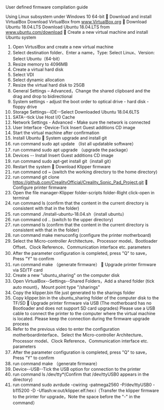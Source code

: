 User defined firmware compilation guide

Using Linux subsystem under Windows 10 64-bit
	Download and install VirtualBox
Download VirtualBox from www.VirtualBox.org
	Download Ubuntu 18.04.LTS
Download Ubuntu 18.04.LTS from www.ubuntu.com/download
	Create a new virtual machine and install Ubuntu system
1.	Open VirtuslBox and create a new virtual machine
2.	Select destination folder、Enter a name，Type: Select Linux、Version: Select Ubuntu（64-bit）
3.	Resize memory to 4096MB
4.	Create a virtual hard disk
5.	Select VDI
6.	Select dynamic allocation
7.	Resize the virtual hard disk to 25GB
8.	General Settings – Advanced，Change the shared clipboard and the drag and drop to bidirectional
9.	System settings - adjust the boot order to optical drive - hard disk - floppy drive
10.	Storage Settings--IDE--Select Downloaded Ubuntu 18.04.6LTS
11.	SATA--tick Use Host I/0 Cache
12.	Network Settings - Advanced - Make sure the network is connected
13.	User Interface -Device-Tick Insert Guest additions CD image
14.	Start the virtual machine after confirmation
15.	Install Ubuntu
	System upgrade and install git 
1.	run command  sudo apt update （list all updatable software）
2.	run command  sudo apt upgrade  （upgrade the package）
3.	Devices -- Install Insert Guest additions CD image
4.	run command  sudo apt-get install git（install git）
5.	Restart the system
	Download Klipper firmware
1.	run command cd ~ (switch the working directory to the home directory)
2.	run command git clone  
   https://github.com/CrealityOfficial/Creality_Sonic_Pad_Project.git
	Configure printer firmware
1.	Open the file manager-Klipper folder-scripts folder-Right click-open in terminal
2.	run command ls (confirm that the content in the current directory is consistent with that in the folder)
3.	run command ./install-ubuntu-18.04.sh（install ubuntu）
4.	run command cd .. (switch to the upper directory)
5.	run command ls (confirm that the content in the current directory is consistent with that in the folder)
6.	run command make menuconfig (configure the printer motherboard)
7.	Select the Micro-controller Architecture、Processor model、Bootloader Offset、Clock Reference、Communication interface etc. parameters
8.	After the parameter configuration is completed, press "Q" to save，Press "Y" to confirm
9.	run command make （generate firmware）
	Upgrade printer firmware via SD/TF card
1.	Create a new "ubuntu_sharing" on the computer disk
2.	Open VirtualBox--Settings--Shared Folders，Add a shared folder (tick auto mount)，Mount point type "/sharings"
3.	Copy the klipper.bin file just generated to the sharings folder
4.	Copy klipper.bin in the ubuntu_sharing folder of the computer disk to the TF/SD
	Upgrade printer firmware via USB
(The motherboard has no Bootloader and does not support SD card upgrades)
Please use a USB cable to connect the printer to the computer 
where the virtual machine is located. Please keep the connection 
during the firmware upgrade process
1.	Refer to the previous video to enter the configuration  motherboardinterface、Select the Micro-controller Architecture、 Processor model、Clock Reference、Communication interface etc. parameters
2.	After the parameter configuration is completed, press "Q" to save，Press "Y" to confirm
3.	run command make （generate firmware）
4.	Device--USB--Tick the USB option for connection to the printer
5.	run command ls /dev/tty*(Confirm that /dev/ttyUSB0 appears in the directory)
6.	run command sudo avrdude -cwiring -patmega2560 -P/dev/ttyUSB0 -b115200 -D -Uflash:w:out/klipper.elf.hex:i（Transfer the klipper firmware to the printer for upgrade，Note the space before the "-" in the command）
